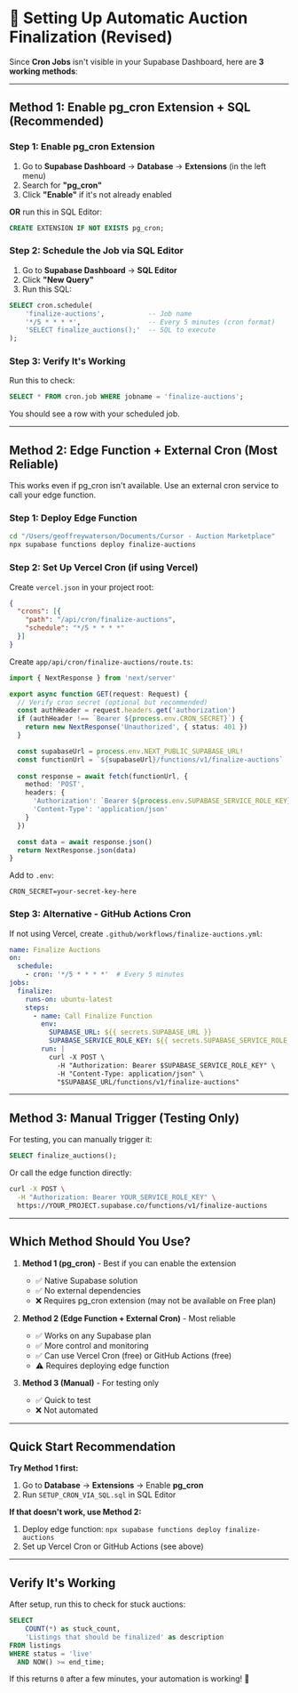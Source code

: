 # 🚀 Setting Up Automatic Auction Finalization (Revised)

Since **Cron Jobs** isn't visible in your Supabase Dashboard, here are **3 working methods**:

---

## Method 1: Enable pg_cron Extension + SQL (Recommended)

### Step 1: Enable pg_cron Extension

1. Go to **Supabase Dashboard** → **Database** → **Extensions** (in the left menu)
2. Search for **"pg_cron"**
3. Click **"Enable"** if it's not already enabled

**OR** run this in SQL Editor:

```sql
CREATE EXTENSION IF NOT EXISTS pg_cron;
```

### Step 2: Schedule the Job via SQL Editor

1. Go to **Supabase Dashboard** → **SQL Editor**
2. Click **"New Query"**
3. Run this SQL:

```sql
SELECT cron.schedule(
    'finalize-auctions',           -- Job name
    '*/5 * * * *',                 -- Every 5 minutes (cron format)
    'SELECT finalize_auctions();'  -- SQL to execute
);
```

### Step 3: Verify It's Working

Run this to check:

```sql
SELECT * FROM cron.job WHERE jobname = 'finalize-auctions';
```

You should see a row with your scheduled job.

---

## Method 2: Edge Function + External Cron (Most Reliable)

This works even if pg_cron isn't available. Use an external cron service to call your edge function.

### Step 1: Deploy Edge Function

```bash
cd "/Users/geoffreywaterson/Documents/Cursor - Auction Marketplace"
npx supabase functions deploy finalize-auctions
```

### Step 2: Set Up Vercel Cron (if using Vercel)

Create `vercel.json` in your project root:

```json
{
  "crons": [{
    "path": "/api/cron/finalize-auctions",
    "schedule": "*/5 * * * *"
  }]
}
```

Create `app/api/cron/finalize-auctions/route.ts`:

```typescript
import { NextResponse } from 'next/server'

export async function GET(request: Request) {
  // Verify cron secret (optional but recommended)
  const authHeader = request.headers.get('authorization')
  if (authHeader !== `Bearer ${process.env.CRON_SECRET}`) {
    return new NextResponse('Unauthorized', { status: 401 })
  }

  const supabaseUrl = process.env.NEXT_PUBLIC_SUPABASE_URL!
  const functionUrl = `${supabaseUrl}/functions/v1/finalize-auctions`
  
  const response = await fetch(functionUrl, {
    method: 'POST',
    headers: {
      'Authorization': `Bearer ${process.env.SUPABASE_SERVICE_ROLE_KEY}`,
      'Content-Type': 'application/json'
    }
  })

  const data = await response.json()
  return NextResponse.json(data)
}
```

Add to `.env`:
```
CRON_SECRET=your-secret-key-here
```

### Step 3: Alternative - GitHub Actions Cron

If not using Vercel, create `.github/workflows/finalize-auctions.yml`:

```yaml
name: Finalize Auctions
on:
  schedule:
    - cron: '*/5 * * * *'  # Every 5 minutes
jobs:
  finalize:
    runs-on: ubuntu-latest
    steps:
      - name: Call Finalize Function
        env:
          SUPABASE_URL: ${{ secrets.SUPABASE_URL }}
          SUPABASE_SERVICE_ROLE_KEY: ${{ secrets.SUPABASE_SERVICE_ROLE_KEY }}
        run: |
          curl -X POST \
            -H "Authorization: Bearer $SUPABASE_SERVICE_ROLE_KEY" \
            -H "Content-Type: application/json" \
            "$SUPABASE_URL/functions/v1/finalize-auctions"
```

---

## Method 3: Manual Trigger (Testing Only)

For testing, you can manually trigger it:

```sql
SELECT finalize_auctions();
```

Or call the edge function directly:

```bash
curl -X POST \
  -H "Authorization: Bearer YOUR_SERVICE_ROLE_KEY" \
  https://YOUR_PROJECT.supabase.co/functions/v1/finalize-auctions
```

---

## Which Method Should You Use?

1. **Method 1 (pg_cron)** - Best if you can enable the extension
   - ✅ Native Supabase solution
   - ✅ No external dependencies
   - ❌ Requires pg_cron extension (may not be available on Free plan)

2. **Method 2 (Edge Function + External Cron)** - Most reliable
   - ✅ Works on any Supabase plan
   - ✅ More control and monitoring
   - ✅ Can use Vercel Cron (free) or GitHub Actions (free)
   - ⚠️ Requires deploying edge function

3. **Method 3 (Manual)** - For testing only
   - ✅ Quick to test
   - ❌ Not automated

---

## Quick Start Recommendation

**Try Method 1 first:**
1. Go to **Database** → **Extensions** → Enable **pg_cron**
2. Run `SETUP_CRON_VIA_SQL.sql` in SQL Editor

**If that doesn't work, use Method 2:**
1. Deploy edge function: `npx supabase functions deploy finalize-auctions`
2. Set up Vercel Cron or GitHub Actions (see above)

---

## Verify It's Working

After setup, run this to check for stuck auctions:

```sql
SELECT 
    COUNT(*) as stuck_count,
    'Listings that should be finalized' as description
FROM listings
WHERE status = 'live' 
  AND NOW() >= end_time;
```

If this returns `0` after a few minutes, your automation is working! 🎉

